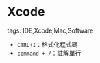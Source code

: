 # Xcode

tags: IDE,Xcode,Mac,Software

<!--sec data-title="快捷鍵" data-id="1" data-nopdf="true" data-collapse=false ces-->

- `CTRL+I`：格式化程式碼
- `command + /`：註解單行

<!--endsec-->